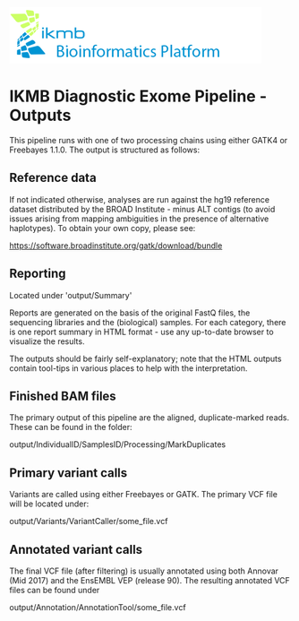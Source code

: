 ![](images/ikmb_bfx_logo.png)

# IKMB Diagnostic Exome Pipeline -  Outputs

This pipeline runs with one of two processing chains using either GATK4 or Freebayes 1.1.0. The output is structured as follows:

## Reference data

If not indicated otherwise, analyses are run against the hg19 reference dataset distributed by the BROAD Institute - minus ALT contigs (to avoid issues arising from mapping ambiguities in the presence of alternative haplotypes). To obtain your own copy, please see:

https://software.broadinstitute.org/gatk/download/bundle

## Reporting

Located under 'output/Summary'

Reports are generated on the basis of the original FastQ files, the sequencing libraries and the (biological) samples. For each category, there
is one report summary in HTML format - use any up-to-date browser to visualize the results. 

The outputs should be fairly self-explanatory; note that the HTML outputs contain tool-tips in various places to help with the interpretation. 

## Finished BAM files

The primary output of this pipeline are the aligned, duplicate-marked reads. These can be found in the folder:

output/IndividualID/SamplesID/Processing/MarkDuplicates

## Primary variant calls

Variants are called using either Freebayes or GATK. The primary VCF file will be located under:

output/Variants/VariantCaller/some_file.vcf

## Annotated variant calls

The final VCF file (after filtering) is usually annotated using both Annovar (Mid 2017) and the EnsEMBL VEP (release 90). The resulting annotated VCF files can be found under

output/Annotation/AnnotationTool/some_file.vcf






